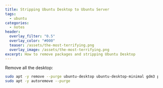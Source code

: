 ```yaml
---
title: Stripping Ubuntu Desktop to Ubuntu Server
tags:
  - ubuntu
categories:
  - notes
header:
  overlay_filter: "0.5"
  overlay_color: "#000"
  teaser: /assets/the-most-terrifying.png
  overlay_image: /assets/the-most-terrifying.png
excerpt: How to remove packages and stripping Ubuntu Desktop
---
```


Remove all the desktop:

```bash
sudo apt -y remove --purge ubuntu-desktop ubuntu-desktop-minimal gdm3 pulseaudio
sudo apt -y autoremove --purge
```
